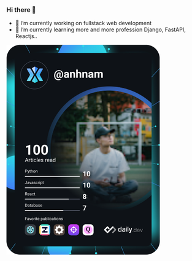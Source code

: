 ### Hi there 👋

- 🔭 I’m currently working on fullstack web development
- 🌱 I’m currently learning more and more profession Django, FastAPI, Reactjs..

<a href="https://app.daily.dev/DailyDevTips"><img src="https://github.com/namanh0705/namanh0705/blob/main/devcard.svg" width="400" alt="Nam Anh Dev Card"/></a>
